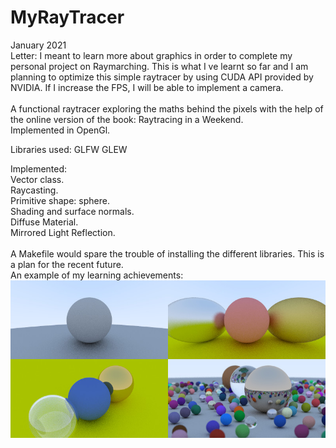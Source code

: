 # MyRayTracer

January 2021<br />
Letter: I meant to learn more about graphics in order to complete my personal project on Raymarching. This is what I ve learnt so far and I am planning to optimize this simple raytracer by using CUDA API provided by NVIDIA. If I increase the FPS, I will be able to implement a camera.<br />
<br />
A functional raytracer exploring the maths behind the pixels with the help of the online version of the book: Raytracing in a Weekend.
<br />
Implemented in OpenGl.

Libraries used:
GLFW
GLEW

Implemented:
<br />
Vector class.<br />
Raycasting.<br />
Primitive shape: sphere.<br />
Shading and surface normals.<br />
Diffuse Material.<br />
Mirrored Light Reflection.<br />
<br />
A Makefile would spare the trouble of installing the different libraries. This is a plan for the recent future.
<br />
An example of my learning achievements:
![alt text here](images/ray-tracing-in-one-weekend-example-scenes.jpg)

